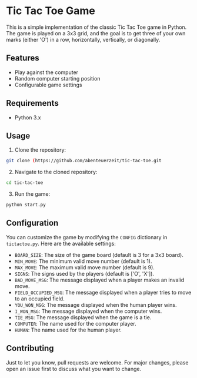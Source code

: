 # Tic Tac Toe Game

This is a simple implementation of the classic Tic Tac Toe game in Python. The game is played on a 3x3 grid, and the goal is to get three of your own marks (either 'O') in a row, horizontally, vertically, or diagonally.

## Features

- Play against the computer
- Random computer starting position
- Configurable game settings

## Requirements

- Python 3.x

## Usage

1. Clone the repository:

```bash
git clone (https://github.com/abenteuerzeit/tic-tac-toe.git
```

2. Navigate to the cloned repository:

```bash
cd tic-tac-toe
```

3. Run the game:

```bash
python start.py
```

## Configuration

You can customize the game by modifying the `CONFIG` dictionary in `tictactoe.py`. Here are the available settings:

- `BOARD_SIZE`: The size of the game board (default is 3 for a 3x3 board).
- `MIN_MOVE`: The minimum valid move number (default is 1).
- `MAX_MOVE`: The maximum valid move number (default is 9).
- `SIGNS`: The signs used by the players (default is ['O', 'X']).
- `BAD_MOVE_MSG`: The message displayed when a player makes an invalid move.
- `FIELD_OCCUPIED_MSG`: The message displayed when a player tries to move to an occupied field.
- `YOU_WON_MSG`: The message displayed when the human player wins.
- `I_WON_MSG`: The message displayed when the computer wins.
- `TIE_MSG`: The message displayed when the game is a tie.
- `COMPUTER`: The name used for the computer player.
- `HUMAN`: The name used for the human player.

## Contributing

Just to let you know, pull requests are welcome. For major changes, please open an issue first to discuss what you want to change.
